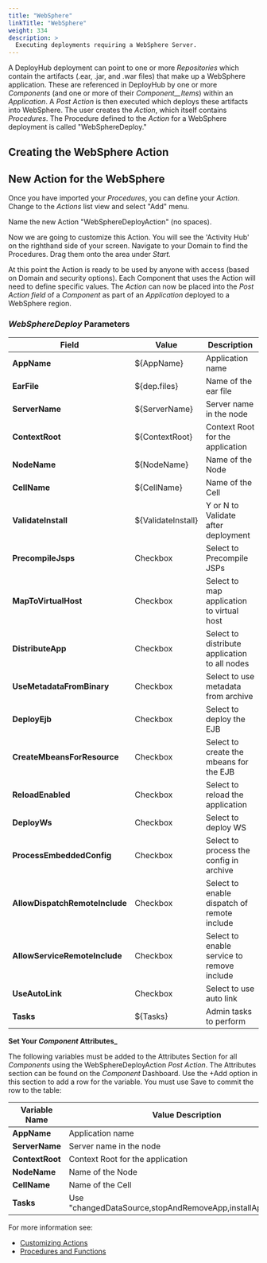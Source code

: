 ```yaml
---
title: "WebSphere"
linkTitle: "WebSphere"
weight: 334
description: >
  Executing deployments requiring a WebSphere Server.
---
```


A DeployHub deployment can point to one or more _Repositories_ which contain the artifacts (.ear, .jar, and .war files) that make up a WebSphere application. These are referenced in DeployHub by one or more _Components_ (and one or more of their _Component__Items_) within an _Application_. A _Post Action_ is then executed which deploys these artifacts into WebSphere. The user creates the _Action_, which itself contains _Procedures_. The Procedure defined to the _Action_ for a WebSphere deployment is called "WebSphereDeploy."

## Creating the WebSphere Action

## New Action for the WebSphere

Once you have imported your _Procedures_, you can define your _Action_. Change to the _Actions_ list view and select "Add" menu.  

Name the new Action "WebSphereDeployAction" (no spaces).

Now we are going to customize this Action. You will see the 'Activity Hub' on the righthand side of your screen. Navigate to your Domain to find the Procedures. Drag them onto the area under _Start._

At this point the Action is ready to be used by anyone with access (based on Domain and security options). Each Component that uses the Action will need to define specific values.
The _Action_ can now be placed into the _Post Action field_ of a _Component_ as part of an _Application_ deployed to a WebSphere region.

### _WebSphereDeploy_ Parameters

| **Field**                      | Value              | Description                                   |
|--------------------------------|--------------------|-----------------------------------------------|
| **AppName**                    | ${AppName}         | Application name                              |
| **EarFile**                    | ${dep.files}       | Name of the ear file                          |
| **ServerName**                 | ${ServerName}      | Server name in the node                       |
| **ContextRoot**                | ${ContextRoot}     | Context Root for the application              |
| **NodeName**                   | ${NodeName}        | Name of the Node                              |
| **CellName**                   | ${CellName}        | Name of the Cell                              |
| **ValidateInstall**            | ${ValidateInstall} | Y or N to Validate after deployment           |
| **PrecompileJsps**             | Checkbox           | Select to Precompile JSPs                     |
| **MapToVirtualHost**           | Checkbox           | Select to map application to virtual host     |
| **DistributeApp**              | Checkbox           | Select to distribute application to all nodes |
| **UseMetadataFromBinary**      | Checkbox           | Select to use metadata from archive           |
| **DeployEjb**                  | Checkbox           | Select to deploy the EJB                      |
| **CreateMbeansForResource**    | Checkbox           | Select to create the mbeans for the EJB       |
| **ReloadEnabled**              | Checkbox           | Select to  reload the application             |
| **DeployWs**                   | Checkbox           | Select to deploy WS                           |
| **ProcessEmbeddedConfig**      | Checkbox           | Select to process the config in archive       |
| **AllowDispatchRemoteInclude** | Checkbox           | Select to enable dispatch of remote include   |
| **AllowServiceRemoteInclude**  | Checkbox           | Select to enable service to remove include    |
| **UseAutoLink**                | Checkbox           | Select to use auto link                       |
| **Tasks**                      | ${Tasks}           | Admin tasks to perform                        |

**Set Your _Component_ Attributes_**

The following variables must be added to the Attributes Section for all  _Components_ using the WebSphereDeployAction _Post Action_.  The Attributes section can be found on the _Component_ Dashboard.  Use the +Add option in this section to add a row for the variable. You must use Save to commit the row to the table:

| Variable Name   | Value Description                                            |
|-----------------|--------------------------------------------------------------|
| **AppName**     | Application name                                             |
| **ServerName**  | Server name in the node                                      |
| **ContextRoot** | Context Root for the application                             |
| **NodeName**    | Name of the Node                                             |
| **CellName**    | Name of the Cell                                             |
| **Tasks**       | Use "changedDataSource,stopAndRemoveApp,installApp,startApp" |

For more information see:

- [Customizing Actions](/userguide/advanced-features/deployments/2-define-your-actions/)
- [Procedures and Functions](/userguide/advanced-features/deployments/2-define-your-functions-and-procedures/)

